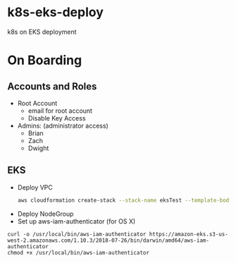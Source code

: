 # k8s-eks-deploy
k8s on EKS deployment

# On Boarding

## Accounts and Roles

- Root Account
  - email for root account
  - Disable Key Access
- Admins: (administrator access)
  - Brian
  - Zach
  - Dwight

## EKS

- Deploy VPC
  ```bash
  aws cloudformation create-stack --stack-name eksTest --template-body file://cluster.yml --capabilities CAPABILITY_NAMED_IAM
  ```
- Deploy NodeGroup
- Set up aws-iam-authenticator (for OS X)
```
curl -o /usr/local/bin/aws-iam-authenticator https://amazon-eks.s3-us-west-2.amazonaws.com/1.10.3/2018-07-26/bin/darwin/amd64/aws-iam-authenticator
chmod +x /usr/local/bin/aws-iam-authenticator
```